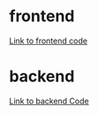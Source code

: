# frontend

[Link to frontend code]()


# backend

[Link to backend Code](https://github.com/WouterVerschuren/UrbanExplorerFrontend.git)
